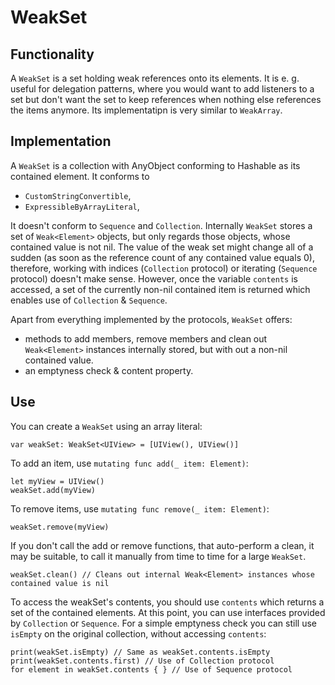 # WeakSet

## Functionality

A `WeakSet` is a set holding weak references onto its elements. It is e. g. useful for delegation patterns, where you would want to add listeners to a set but don't want the set to keep references when nothing else references the items anymore. Its implementatipn is very similar to `WeakArray`.

## Implementation

A `WeakSet` is a collection with AnyObject conforming to Hashable as its contained element. It conforms to
- `CustomStringConvertible`,
- `ExpressibleByArrayLiteral`,

It doesn't conform to `Sequence` and `Collection`. Internally `WeakSet` stores a set of `Weak<Element>` objects, but only regards those objects, whose contained value is not nil. The value of the weak set might change all of a sudden (as soon as the reference count of any contained value equals 0), therefore, working with indices (`Collection` protocol) or iterating (`Sequence` protocol) doesn't make sense. However, once the variable `contents` is accessed, a set of the currently non-nil contained item is returned which enables use of `Collection` & `Sequence`.

Apart from everything implemented by the protocols, `WeakSet` offers:
- methods to add members, remove members and clean out `Weak<Element>` instances internally stored, but with out a non-nil contained value.
- an emptyness check & content property.

## Use

You can create a `WeakSet` using an array literal:

```
var weakSet: WeakSet<UIView> = [UIView(), UIView()]
```

To add an item, use `mutating func add(_ item: Element)`:

```
let myView = UIView()
weakSet.add(myView)
```

To remove items, use `mutating func remove(_ item: Element)`:

```
weakSet.remove(myView)
```

If you don't call the add or remove functions, that auto-perform a clean, it may be suitable, to call it manually from time to time for a large `WeakSet`.

```
weakSet.clean() // Cleans out internal Weak<Element> instances whose contained value is nil
```

To access the weakSet's contents, you should use `contents` which returns a set of the contained elements. At this point, you can use interfaces provided by `Collection` or `Sequence`. For a simple emptyness check you can still use `isEmpty` on the original collection, without accessing `contents`:

```
print(weakSet.isEmpty) // Same as weakSet.contents.isEmpty
print(weakSet.contents.first) // Use of Collection protocol
for element in weakSet.contents { } // Use of Sequence protocol
```
